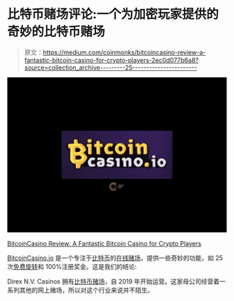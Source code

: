 # 比特币赌场评论:一个为加密玩家提供的奇妙的比特币赌场

> 原文：<https://medium.com/coinmonks/bitcoincasino-review-a-fantastic-bitcoin-casino-for-crypto-players-2ec0d077b6a8?source=collection_archive---------25----------------------->

![](img/86b749551584a0fd0e7be45a91a45850.png)

[BitcoinCasino Review: A Fantastic Bitcoin Casino for Crypto Players](https://cryptonewspipe.com/bitcoincasino-io-review/)

[BitcoinCasino.io](https://bitcoincasinomed.com/a1b0ca487) 是一个专注于[比特币](https://cryptonewspipe.com/category/bitcoin/)的[在线赌场](https://bitcoincasinomed.com/a1b0ca487)，提供一些奇妙的功能，如 25 次[免费旋转](https://mbitcasino.com/?stag=115625_61b652623bc815ee2feb8ed9&utm_medium=referral&utm_source=mbitpartners)和 100%注册奖金。这是我们的结论:

Direx N.V. Casinos 拥有[比特币赌场](https://bitcoincasinomed.com/a1b0ca487)，自 2019 年开始运营。这家母公司经营着一系列其他的网上赌场，所以对这个行业来说并不陌生。